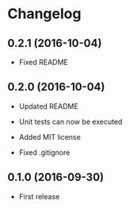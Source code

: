 # Changelog

## 0.2.1 (2016-10-04)

* Fixed README

## 0.2.0 (2016-10-04)

* Updated README

* Unit tests can now be executed

* Added MIT license

* Fixed .gitignore

## 0.1.0 (2016-09-30)

* First release
